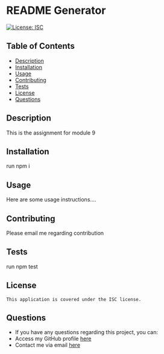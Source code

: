 # README Generator

  [![License: ISC](https://img.shields.io/badge/License-ISC-blue.svg)](https://opensource.org/licenses/ISC)

  ## Table of Contents

  * [Description](#description)
  * [Installation](#installation)
  * [Usage](#usage)
  * [Contributing](#contributing)
  * [Tests](#tests)
  * [License](#license)
  * [Questions](#questions)

  ## Description
  This is the assignment for module 9

  ## Installation
  run npm i

  ## Usage
  Here are some usage instructions....

  ## Contributing
  Please email me regarding contribution

  ## Tests
  run npm test

 ## License
    
    This application is covered under the ISC license.
  
## Questions 
* If you have any questions regarding this project, you can:
* Access my GitHub profile [here](https://github.com/jonacko)
* Contact me via email [here](mailto:jessonacko@gmail.com)

